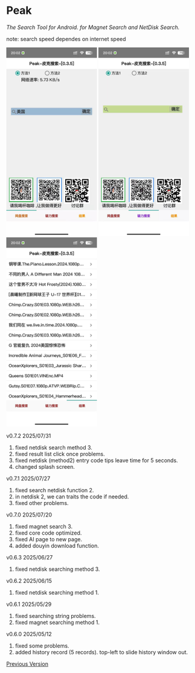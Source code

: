# Peak

*The Search Tool for Android.
for Magnet Search and NetDisk Search.*

note: search speed dependes on internet speed 

<img src="1.jpg" width="240" height="500"></img>
<img src="2.jpg" width="240" height="500"></img>
<img src="3.jpg" width="240" height="500"></img>

v0.7.2 2025/07/31
1. fixed netdisk search method 3.
2. fixed result list click once problems.
3. fixed netdisk (method2) entry code tips leave time for 5 seconds.
4. changed splash screen.

v0.7.1 2025/07/27
1. fixed search netdisk function 2.
2. in netdisk 2,  we can traits the code if needed.
3. fixed other problems.

v0.7.0 2025/07/20
1. fixed magnet search 3.
2. fixed core code optimized.
3. fixed AI page to new page.
4. added douyin download function.

v0.6.3 2025/06/27
1. fixed netdisk searching method 3.

v0.6.2 2025/06/15
1. fixed netdisk searching method 1.

v0.6.1 2025/05/29
1. fixed searching string problems.
2. fixed magnet searching method 1.

v0.6.0 2025/05/12
1. fixed some problems.
2. added history record (5 records). top-left to slide history window out.

[Previous Version](previous-ver.md)
